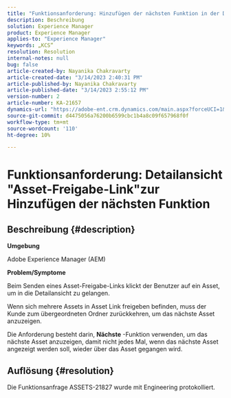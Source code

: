 ```yaml
---
title: "Funktionsanforderung: Hinzufügen der nächsten Funktion in der Detailansicht des Asset-Link-Links"
description: Beschreibung
solution: Experience Manager
product: Experience Manager
applies-to: "Experience Manager"
keywords: „KCS“
resolution: Resolution
internal-notes: null
bug: false
article-created-by: Nayanika Chakravarty
article-created-date: "3/14/2023 2:40:31 PM"
article-published-by: Nayanika Chakravarty
article-published-date: "3/14/2023 2:55:12 PM"
version-number: 2
article-number: KA-21657
dynamics-url: "https://adobe-ent.crm.dynamics.com/main.aspx?forceUCI=1&pagetype=entityrecord&etn=knowledgearticle&id=3f5b4c26-76c2-ed11-83ff-6045bd006a22"
source-git-commit: d4475056a76200b6599cbc1b4a8c09f657968f0f
workflow-type: tm+mt
source-wordcount: '110'
ht-degree: 10%

---
```


# Funktionsanforderung: Detailansicht &quot;Asset-Freigabe-Link&quot;zur Hinzufügen der nächsten Funktion

## Beschreibung {#description}


<b>Umgebung</b>

Adobe Experience Manager (AEM)

<b>Problem/Symptome</b>

Beim Senden eines Asset-Freigabe-Links klickt der Benutzer auf ein Asset, um in die Detailansicht zu gelangen.

Wenn sich mehrere Assets in Asset Link freigeben befinden, muss der Kunde zum übergeordneten Ordner zurückkehren, um das nächste Asset anzuzeigen.

Die Anforderung besteht darin, <b>Nächste</b> -Funktion verwenden, um das nächste Asset anzuzeigen, damit nicht jedes Mal, wenn das nächste Asset angezeigt werden soll, wieder über das Asset gegangen wird.


## Auflösung {#resolution}


Die Funktionsanfrage ASSETS-21827 wurde mit Engineering protokolliert.
